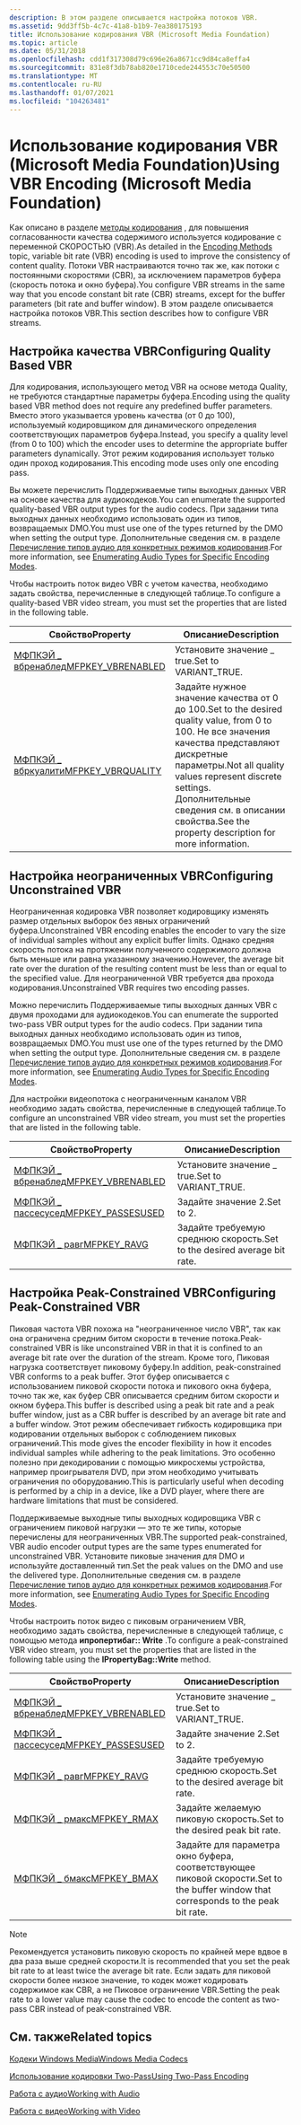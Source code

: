 ```yaml
---
description: В этом разделе описывается настройка потоков VBR.
ms.assetid: 9dd3ff5b-4c7c-41a8-b1b9-7ea380175193
title: Использование кодирования VBR (Microsoft Media Foundation)
ms.topic: article
ms.date: 05/31/2018
ms.openlocfilehash: cdd1f317308d79c696e26a8671cc9d84ca8effa4
ms.sourcegitcommit: 831e8f3db78ab820e1710cede244553c70e50500
ms.translationtype: MT
ms.contentlocale: ru-RU
ms.lasthandoff: 01/07/2021
ms.locfileid: "104263481"
---
```

# <a name="using-vbr-encoding-microsoft-media-foundation"></a><span data-ttu-id="97c4f-103">Использование кодирования VBR (Microsoft Media Foundation)</span><span class="sxs-lookup"><span data-stu-id="97c4f-103">Using VBR Encoding (Microsoft Media Foundation)</span></span>

<span data-ttu-id="97c4f-104">Как описано в разделе [методы кодирования](encodingmethods.md) , для повышения согласованности качества содержимого используется кодирование с переменной СКОРОСТЬЮ (VBR).</span><span class="sxs-lookup"><span data-stu-id="97c4f-104">As detailed in the [Encoding Methods](encodingmethods.md) topic, variable bit rate (VBR) encoding is used to improve the consistency of content quality.</span></span> <span data-ttu-id="97c4f-105">Потоки VBR настраиваются точно так же, как потоки с постоянными скоростями (CBR), за исключением параметров буфера (скорость потока и окно буфера).</span><span class="sxs-lookup"><span data-stu-id="97c4f-105">You configure VBR streams in the same way that you encode constant bit rate (CBR) streams, except for the buffer parameters (bit rate and buffer window).</span></span> <span data-ttu-id="97c4f-106">В этом разделе описывается настройка потоков VBR.</span><span class="sxs-lookup"><span data-stu-id="97c4f-106">This section describes how to configure VBR streams.</span></span>

## <a name="configuring-quality-based-vbr"></a><span data-ttu-id="97c4f-107">Настройка качества VBR</span><span class="sxs-lookup"><span data-stu-id="97c4f-107">Configuring Quality Based VBR</span></span>

<span data-ttu-id="97c4f-108">Для кодирования, использующего метод VBR на основе метода Quality, не требуются стандартные параметры буфера.</span><span class="sxs-lookup"><span data-stu-id="97c4f-108">Encoding using the quality based VBR method does not require any predefined buffer parameters.</span></span> <span data-ttu-id="97c4f-109">Вместо этого указывается уровень качества (от 0 до 100), используемый кодировщиком для динамического определения соответствующих параметров буфера.</span><span class="sxs-lookup"><span data-stu-id="97c4f-109">Instead, you specify a quality level (from 0 to 100) which the encoder uses to determine the appropriate buffer parameters dynamically.</span></span> <span data-ttu-id="97c4f-110">Этот режим кодирования использует только один проход кодирования.</span><span class="sxs-lookup"><span data-stu-id="97c4f-110">This encoding mode uses only one encoding pass.</span></span>

<span data-ttu-id="97c4f-111">Вы можете перечислить Поддерживаемые типы выходных данных VBR на основе качества для аудиокодеков.</span><span class="sxs-lookup"><span data-stu-id="97c4f-111">You can enumerate the supported quality-based VBR output types for the audio codecs.</span></span> <span data-ttu-id="97c4f-112">При задании типа выходных данных необходимо использовать один из типов, возвращаемых DMO.</span><span class="sxs-lookup"><span data-stu-id="97c4f-112">You must use one of the types returned by the DMO when setting the output type.</span></span> <span data-ttu-id="97c4f-113">Дополнительные сведения см. в разделе [Перечисление типов аудио для конкретных режимов кодирования](enumeratingaudiotypesforspecificencodingmodes.md).</span><span class="sxs-lookup"><span data-stu-id="97c4f-113">For more information, see [Enumerating Audio Types for Specific Encoding Modes](enumeratingaudiotypesforspecificencodingmodes.md).</span></span>

<span data-ttu-id="97c4f-114">Чтобы настроить поток видео VBR с учетом качества, необходимо задать свойства, перечисленные в следующей таблице.</span><span class="sxs-lookup"><span data-stu-id="97c4f-114">To configure a quality-based VBR video stream, you must set the properties that are listed in the following table.</span></span>



| <span data-ttu-id="97c4f-115">Свойство</span><span class="sxs-lookup"><span data-stu-id="97c4f-115">Property</span></span>                                            | <span data-ttu-id="97c4f-116">Описание</span><span class="sxs-lookup"><span data-stu-id="97c4f-116">Description</span></span>                                                                                                                                             |
|-----------------------------------------------------|---------------------------------------------------------------------------------------------------------------------------------------------------------|
| [<span data-ttu-id="97c4f-117">МФПКЭЙ \_ вбренаблед</span><span class="sxs-lookup"><span data-stu-id="97c4f-117">MFPKEY\_VBRENABLED</span></span>](mfpkey-vbrenabledproperty.md) | <span data-ttu-id="97c4f-118">Установите значение \_ true.</span><span class="sxs-lookup"><span data-stu-id="97c4f-118">Set to VARIANT\_TRUE.</span></span>                                                                                                                                   |
| [<span data-ttu-id="97c4f-119">МФПКЭЙ \_ вбркуалити</span><span class="sxs-lookup"><span data-stu-id="97c4f-119">MFPKEY\_VBRQUALITY</span></span>](mfpkey-vbrqualityproperty.md) | <span data-ttu-id="97c4f-120">Задайте нужное значение качества от 0 до 100.</span><span class="sxs-lookup"><span data-stu-id="97c4f-120">Set to the desired quality value, from 0 to 100.</span></span> <span data-ttu-id="97c4f-121">Не все значения качества представляют дискретные параметры.</span><span class="sxs-lookup"><span data-stu-id="97c4f-121">Not all quality values represent discrete settings.</span></span> <span data-ttu-id="97c4f-122">Дополнительные сведения см. в описании свойства.</span><span class="sxs-lookup"><span data-stu-id="97c4f-122">See the property description for more information.</span></span> |



 

## <a name="configuring-unconstrained-vbr"></a><span data-ttu-id="97c4f-123">Настройка неограниченных VBR</span><span class="sxs-lookup"><span data-stu-id="97c4f-123">Configuring Unconstrained VBR</span></span>

<span data-ttu-id="97c4f-124">Неограниченная кодировка VBR позволяет кодировщику изменять размер отдельных выборок без явных ограничений буфера.</span><span class="sxs-lookup"><span data-stu-id="97c4f-124">Unconstrained VBR encoding enables the encoder to vary the size of individual samples without any explicit buffer limits.</span></span> <span data-ttu-id="97c4f-125">Однако средняя скорость потока на протяжении полученного содержимого должна быть меньше или равна указанному значению.</span><span class="sxs-lookup"><span data-stu-id="97c4f-125">However, the average bit rate over the duration of the resulting content must be less than or equal to the specified value.</span></span> <span data-ttu-id="97c4f-126">Для неограниченной VBR требуется два прохода кодирования.</span><span class="sxs-lookup"><span data-stu-id="97c4f-126">Unconstrained VBR requires two encoding passes.</span></span>

<span data-ttu-id="97c4f-127">Можно перечислить Поддерживаемые типы выходных данных VBR с двумя проходами для аудиокодеков.</span><span class="sxs-lookup"><span data-stu-id="97c4f-127">You can enumerate the supported two-pass VBR output types for the audio codecs.</span></span> <span data-ttu-id="97c4f-128">При задании типа выходных данных необходимо использовать один из типов, возвращаемых DMO.</span><span class="sxs-lookup"><span data-stu-id="97c4f-128">You must use one of the types returned by the DMO when setting the output type.</span></span> <span data-ttu-id="97c4f-129">Дополнительные сведения см. в разделе [Перечисление типов аудио для конкретных режимов кодирования](enumeratingaudiotypesforspecificencodingmodes.md).</span><span class="sxs-lookup"><span data-stu-id="97c4f-129">For more information, see [Enumerating Audio Types for Specific Encoding Modes](enumeratingaudiotypesforspecificencodingmodes.md).</span></span>

<span data-ttu-id="97c4f-130">Для настройки видеопотока с неограниченным каналом VBR необходимо задать свойства, перечисленные в следующей таблице.</span><span class="sxs-lookup"><span data-stu-id="97c4f-130">To configure an unconstrained VBR video stream, you must set the properties that are listed in the following table.</span></span>



| <span data-ttu-id="97c4f-131">Свойство</span><span class="sxs-lookup"><span data-stu-id="97c4f-131">Property</span></span>                                            | <span data-ttu-id="97c4f-132">Описание</span><span class="sxs-lookup"><span data-stu-id="97c4f-132">Description</span></span>                          |
|-----------------------------------------------------|--------------------------------------|
| [<span data-ttu-id="97c4f-133">МФПКЭЙ \_ вбренаблед</span><span class="sxs-lookup"><span data-stu-id="97c4f-133">MFPKEY\_VBRENABLED</span></span>](mfpkey-vbrenabledproperty.md) | <span data-ttu-id="97c4f-134">Установите значение \_ true.</span><span class="sxs-lookup"><span data-stu-id="97c4f-134">Set to VARIANT\_TRUE.</span></span>                |
| [<span data-ttu-id="97c4f-135">МФПКЭЙ \_ пассесусед</span><span class="sxs-lookup"><span data-stu-id="97c4f-135">MFPKEY\_PASSESUSED</span></span>](mfpkey-passesusedproperty.md) | <span data-ttu-id="97c4f-136">Задайте значение 2.</span><span class="sxs-lookup"><span data-stu-id="97c4f-136">Set to 2.</span></span>                            |
| [<span data-ttu-id="97c4f-137">МФПКЭЙ \_ равг</span><span class="sxs-lookup"><span data-stu-id="97c4f-137">MFPKEY\_RAVG</span></span>](mfpkey-ravgproperty.md)             | <span data-ttu-id="97c4f-138">Задайте требуемую среднюю скорость.</span><span class="sxs-lookup"><span data-stu-id="97c4f-138">Set to the desired average bit rate.</span></span> |



 

## <a name="configuring-peak-constrained-vbr"></a><span data-ttu-id="97c4f-139">Настройка Peak-Constrained VBR</span><span class="sxs-lookup"><span data-stu-id="97c4f-139">Configuring Peak-Constrained VBR</span></span>

<span data-ttu-id="97c4f-140">Пиковая частота VBR похожа на "неограниченное число VBR", так как она ограничена средним битом скорости в течение потока.</span><span class="sxs-lookup"><span data-stu-id="97c4f-140">Peak-constrained VBR is like unconstrained VBR in that it is confined to an average bit rate over the duration of the stream.</span></span> <span data-ttu-id="97c4f-141">Кроме того, Пиковая нагрузка соответствует пиковому буферу.</span><span class="sxs-lookup"><span data-stu-id="97c4f-141">In addition, peak-constrained VBR conforms to a peak buffer.</span></span> <span data-ttu-id="97c4f-142">Этот буфер описывается с использованием пиковой скорости потока и пикового окна буфера, точно так же, как буфер CBR описывается средним битом скорости и окном буфера.</span><span class="sxs-lookup"><span data-stu-id="97c4f-142">This buffer is described using a peak bit rate and a peak buffer window, just as a CBR buffer is described by an average bit rate and a buffer window.</span></span> <span data-ttu-id="97c4f-143">Этот режим обеспечивает гибкость кодировщика при кодировании отдельных выборок с соблюдением пиковых ограничений.</span><span class="sxs-lookup"><span data-stu-id="97c4f-143">This mode gives the encoder flexibility in how it encodes individual samples while adhering to the peak limitations.</span></span> <span data-ttu-id="97c4f-144">Это особенно полезно при декодировании с помощью микросхемы устройства, например проигрывателя DVD, при этом необходимо учитывать ограничения по оборудованию.</span><span class="sxs-lookup"><span data-stu-id="97c4f-144">This is particularly useful when decoding is performed by a chip in a device, like a DVD player, where there are hardware limitations that must be considered.</span></span>

<span data-ttu-id="97c4f-145">Поддерживаемые выходные типы выходных кодировщика VBR с ограничением пиковой нагрузки — это те же типы, которые перечислены для неограниченных VBR.</span><span class="sxs-lookup"><span data-stu-id="97c4f-145">The supported peak-constrained, VBR audio encoder output types are the same types enumerated for unconstrained VBR.</span></span> <span data-ttu-id="97c4f-146">Установите пиковые значения для DMO и используйте доставленный тип.</span><span class="sxs-lookup"><span data-stu-id="97c4f-146">Set the peak values on the DMO and use the delivered type.</span></span> <span data-ttu-id="97c4f-147">Дополнительные сведения см. в разделе [Перечисление типов аудио для конкретных режимов кодирования](enumeratingaudiotypesforspecificencodingmodes.md).</span><span class="sxs-lookup"><span data-stu-id="97c4f-147">For more information, see [Enumerating Audio Types for Specific Encoding Modes](enumeratingaudiotypesforspecificencodingmodes.md).</span></span>

<span data-ttu-id="97c4f-148">Чтобы настроить поток видео с пиковым ограничением VBR, необходимо задать свойства, перечисленные в следующей таблице, с помощью метода **ипропертибаг:: Write** .</span><span class="sxs-lookup"><span data-stu-id="97c4f-148">To configure a peak-constrained VBR video stream, you must set the properties that are listed in the following table using the **IPropertyBag::Write** method.</span></span>



| <span data-ttu-id="97c4f-149">Свойство</span><span class="sxs-lookup"><span data-stu-id="97c4f-149">Property</span></span>                                            | <span data-ttu-id="97c4f-150">Описание</span><span class="sxs-lookup"><span data-stu-id="97c4f-150">Description</span></span>                                                     |
|-----------------------------------------------------|-----------------------------------------------------------------|
| [<span data-ttu-id="97c4f-151">МФПКЭЙ \_ вбренаблед</span><span class="sxs-lookup"><span data-stu-id="97c4f-151">MFPKEY\_VBRENABLED</span></span>](mfpkey-vbrenabledproperty.md) | <span data-ttu-id="97c4f-152">Установите значение \_ true.</span><span class="sxs-lookup"><span data-stu-id="97c4f-152">Set to VARIANT\_TRUE.</span></span>                                           |
| [<span data-ttu-id="97c4f-153">МФПКЭЙ \_ пассесусед</span><span class="sxs-lookup"><span data-stu-id="97c4f-153">MFPKEY\_PASSESUSED</span></span>](mfpkey-passesusedproperty.md) | <span data-ttu-id="97c4f-154">Задайте значение 2.</span><span class="sxs-lookup"><span data-stu-id="97c4f-154">Set to 2.</span></span>                                                       |
| [<span data-ttu-id="97c4f-155">МФПКЭЙ \_ равг</span><span class="sxs-lookup"><span data-stu-id="97c4f-155">MFPKEY\_RAVG</span></span>](mfpkey-ravgproperty.md)             | <span data-ttu-id="97c4f-156">Задайте требуемую среднюю скорость.</span><span class="sxs-lookup"><span data-stu-id="97c4f-156">Set to the desired average bit rate.</span></span>                            |
| [<span data-ttu-id="97c4f-157">МФПКЭЙ \_ рмакс</span><span class="sxs-lookup"><span data-stu-id="97c4f-157">MFPKEY\_RMAX</span></span>](mfpkey-rmaxproperty.md)             | <span data-ttu-id="97c4f-158">Задайте желаемую пиковую скорость.</span><span class="sxs-lookup"><span data-stu-id="97c4f-158">Set to the desired peak bit rate.</span></span>                               |
| [<span data-ttu-id="97c4f-159">МФПКЭЙ \_ бмакс</span><span class="sxs-lookup"><span data-stu-id="97c4f-159">MFPKEY\_BMAX</span></span>](mfpkey-bmaxproperty.md)             | <span data-ttu-id="97c4f-160">Задайте для параметра окно буфера, соответствующее пиковой скорости.</span><span class="sxs-lookup"><span data-stu-id="97c4f-160">Set to the buffer window that corresponds to the peak bit rate.</span></span> |



 

> [!Note]  
> <span data-ttu-id="97c4f-161">Рекомендуется установить пиковую скорость по крайней мере вдвое в два раза выше средней скорости.</span><span class="sxs-lookup"><span data-stu-id="97c4f-161">It is recommended that you set the peak bit rate to at least twice the average bit rate.</span></span> <span data-ttu-id="97c4f-162">Если задать для пиковой скорости более низкое значение, то кодек может кодировать содержимое как CBR, а не Пиковое ограничение VBR.</span><span class="sxs-lookup"><span data-stu-id="97c4f-162">Setting the peak rate to a lower value may cause the codec to encode the content as two-pass CBR instead of peak-constrained VBR.</span></span>

 

## <a name="related-topics"></a><span data-ttu-id="97c4f-163">См. также</span><span class="sxs-lookup"><span data-stu-id="97c4f-163">Related topics</span></span>

<dl> <dt>

[<span data-ttu-id="97c4f-164">Кодеки Windows Media</span><span class="sxs-lookup"><span data-stu-id="97c4f-164">Windows Media Codecs</span></span>](windows-media-codecs.md)
</dt> <dt>

[<span data-ttu-id="97c4f-165">Использование кодировки Two-Pass</span><span class="sxs-lookup"><span data-stu-id="97c4f-165">Using Two-Pass Encoding</span></span>](usingtwoencodingpasses.md)
</dt> <dt>

[<span data-ttu-id="97c4f-166">Работа с аудио</span><span class="sxs-lookup"><span data-stu-id="97c4f-166">Working with Audio</span></span>](workingwithaudio.md)
</dt> <dt>

[<span data-ttu-id="97c4f-167">Работа с видео</span><span class="sxs-lookup"><span data-stu-id="97c4f-167">Working with Video</span></span>](workingwithvideo.md)
</dt> </dl>

 

 



